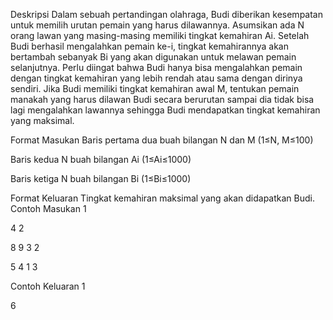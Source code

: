 Deskripsi
Dalam sebuah pertandingan olahraga, Budi diberikan kesempatan untuk memilih urutan pemain yang harus dilawannya. Asumsikan ada N orang lawan yang masing-masing memiliki tingkat kemahiran Ai. Setelah Budi berhasil mengalahkan pemain ke-i, tingkat kemahirannya akan bertambah sebanyak Bi yang akan digunakan untuk melawan pemain selanjutnya. Perlu diingat bahwa Budi hanya bisa mengalahkan pemain dengan tingkat kemahiran yang lebih rendah atau sama dengan dirinya sendiri. Jika Budi memiliki tingkat kemahiran awal M, tentukan pemain manakah yang harus dilawan Budi secara berurutan sampai dia tidak bisa lagi mengalahkan lawannya sehingga Budi mendapatkan tingkat kemahiran yang maksimal.

Format Masukan
Baris pertama dua buah bilangan N dan M (1≤N, M≤100)

Baris kedua N buah bilangan Ai (1≤Ai≤1000)

Baris ketiga N buah bilangan Bi (1≤Bi≤1000)

Format Keluaran
Tingkat kemahiran maksimal yang akan didapatkan Budi.
Contoh Masukan 1

4 2

8 9 3 2

5 4 1 3

Contoh Keluaran 1


6
